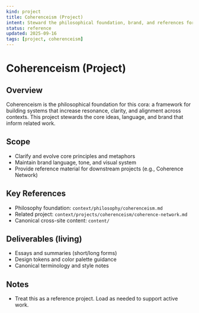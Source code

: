 ```yaml
---
kind: project
title: Coherenceism (Project)
intent: Steward the philosophical foundation, brand, and references for downstream work
status: reference
updated: 2025-09-16
tags: [project, coherenceism]
---
```


# Coherenceism (Project)

## Overview
Coherenceism is the philosophical foundation for this cora: a framework for building systems that increase resonance, clarity, and alignment across contexts. This project stewards the core ideas, language, and brand that inform related work.

## Scope
- Clarify and evolve core principles and metaphors
- Maintain brand language, tone, and visual system
- Provide reference material for downstream projects (e.g., Coherence Network)

## Key References
- Philosophy foundation: `context/philosophy/coherenceism.md`
- Related project: `context/projects/coherenceism/coherence-network.md`
- Canonical cross-site content: `content/`

## Deliverables (living)
- Essays and summaries (short/long forms)
- Design tokens and color palette guidance
- Canonical terminology and style notes

## Notes
- Treat this as a reference project. Load as needed to support active work.
